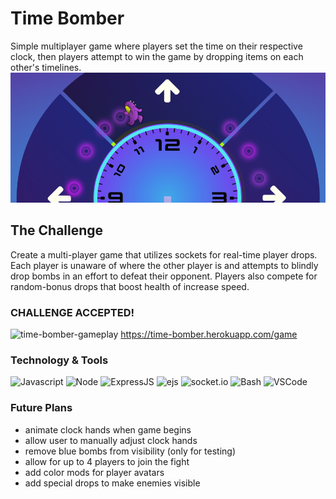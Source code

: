 # Time Bomber

Simple multiplayer game where players set the time on their respective clock, then players attempt to win the game by dropping items on each other's timelines.
![time-bomber-banner](assets/time-bomber-banner.png)

## The Challenge

Create a multi-player game that utilizes sockets for real-time player drops. Each player is unaware of where the other player is and attempts to blindly drop bombs in an effort to defeat their opponent. Players also compete for random-bonus drops that boost health of increase speed.

### CHALLENGE ACCEPTED!

![time-bomber-gameplay](assets/time-bomber-gameplay.gif)
https://time-bomber.herokuapp.com/game

### Technology & Tools

![Javascript](https://img.shields.io/badge/Code-Javascript-informational?style=flat&logo=Javascript&logoColor=white&color=7c11f7) ![Node](https://img.shields.io/badge/Code-Node-informational?style=flat&logo=Node.js&logoColor=white&color=7c11f7) ![ExpressJS](https://img.shields.io/badge/Code-ExpressJS-informational?style=flat&logo=Express&logoColor=white&color=7c11f7) ![ejs](https://img.shields.io/badge/Code-ejs-informational?style=flat&logo=ejs&logoColor=white&color=7c11f7) ![socket.io](https://img.shields.io/badge/Code-socket.io-informational?style=flat&logo=socket.io&logoColor=white&color=7c11f7) ![Bash](https://img.shields.io/badge/Shell-Bash-informational?style=flat&logo=GNU-Bash&logoColor=white&color=7c11f7) ![VSCode](https://img.shields.io/badge/Editor-VSCode-informational?style=flat&logo=visual-studio-code&logoColor=white&color=7c11f7)

### Future Plans

- animate clock hands when game begins
- allow user to manually adjust clock hands
- remove blue bombs from visibility (only for testing)
- allow for up to 4 players to join the fight
- add color mods for player avatars
- add special drops to make enemies visible
